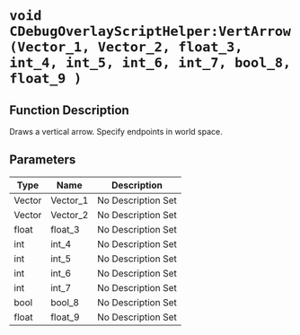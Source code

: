# `void CDebugOverlayScriptHelper:VertArrow(Vector_1, Vector_2, float_3, int_4, int_5, int_6, int_7, bool_8, float_9 )`
## Function Description
Draws a vertical arrow. Specify endpoints in world space.
## Parameters
Type|Name|Description
--|--|--
Vector|Vector_1|No Description Set
Vector|Vector_2|No Description Set
float|float_3|No Description Set
int|int_4|No Description Set
int|int_5|No Description Set
int|int_6|No Description Set
int|int_7|No Description Set
bool|bool_8|No Description Set
float|float_9|No Description Set
